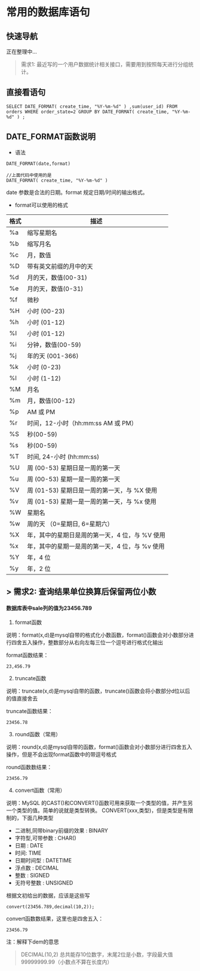 # 常用的数据库语句
## 快速导航
正在整理中...
> 需求1: 最近写的一个用户数据统计相关接口，需要用到按照每天进行分组统计。


## 直接看语句 

```
SELECT DATE_FORMAT( create_time, "%Y-%m-%d" ) ,sum(user_id) FROM orders WHERE order_state=2 GROUP BY DATE_FORMAT( create_time, "%Y-%m-%d" ) ;
```
## DATE_FORMAT函数说明

- 语法

```
DATE_FORMAT(date,format)

//上面代码中使用的是
DATE_FORMAT( create_time, "%Y-%m-%d" )
```

date 参数是合法的日期。format 规定日期/时间的输出格式。

- format可以使用的格式


格式  |	描述
---|---
%a  |	缩写星期名
%b|	缩写月名
%c	|月，数值
%D	|带有英文前缀的月中的天
%d	|月的天，数值(00-31)
%e	|月的天，数值(0-31)
%f	|微秒
%H	|小时 (00-23)
%h	|小时 (01-12)
%I	|小时 (01-12)
%i	|分钟，数值(00-59)
%j	|年的天 (001-366)
%k	|小时 (0-23)
%l	|小时 (1-12)
%M	|月名
%m	|月，数值(00-12)
%p	|AM 或 PM
%r	|时间，12-小时（hh:mm:ss AM 或 PM）
%S	|秒(00-59)
%s	|秒(00-59)
%T	|时间, 24-小时 (hh:mm:ss)
%U	|周 (00-53) 星期日是一周的第一天
%u	|周 (00-53) 星期一是一周的第一天
%V	|周 (01-53) 星期日是一周的第一天，与 %X 使用
%v	|周 (01-53) 星期一是一周的第一天，与 %x 使用
%W	|星期名
%w	|周的天 （0=星期日, 6=星期六）
%X	|年，其中的星期日是周的第一天，4 位，与 %V 使用
%x	|年，其中的星期一是周的第一天，4 位，与 %v 使用
%Y	|年，4 位
%y	|年，2 位



## > 需求2: 查询结果单位换算后保留两位小数

#### 数据库表中sale列的值为23456.789
1. format函数 

说明：format(x,d)是mysql自带的格式化小数函数，format()函数会对小数部分进行四舍五入操作，整数部分从右向左每三位一个逗号进行格式化输出

format函数结果： 

```
23,456.79
```

2. truncate函数

说明：truncate(x,d)是mysql自带的函数，truncate()函数会将小数部分d位以后的值直接舍去

truncate函数结果：

```
23456.78
```

3. round函数（常用）

说明：round(x,d)是mysql自带的函数，format()函数会对小数部分进行四舍五入操作，但是不会出现format函数中的带逗号格式

round函数数结果：

```
23456.79
```
4. convert函数（常用）

说明：MySQL 的CAST()和CONVERT()函数可用来获取一个类型的值，并产生另一个类型的值。简单的说就是类型转换。
CONVERT(xxx,类型)，但是类型是有限制的，下面几种类型
-  二进制,同带binary前缀的效果 : BINARY    
-   字符型,可带参数 : CHAR()     
-   日期 : DATE     
-   时间: TIME     
-   日期时间型 : DATETIME     
-   浮点数 : DECIMAL      
-   整数 : SIGNED     
-   无符号整数 : UNSIGNED

根据文初给出的数据，应该是这些写

```
convert(23456.789,decimal(10,2));
```

convert函数数结果，这里也是四舍五入：

```
23456.79
```
注：解释下dem的意思
> DECIMAL(10,2)  总共能存10位数字，末尾2位是小数，字段最大值99999999.99（小数点不算在长度内）
